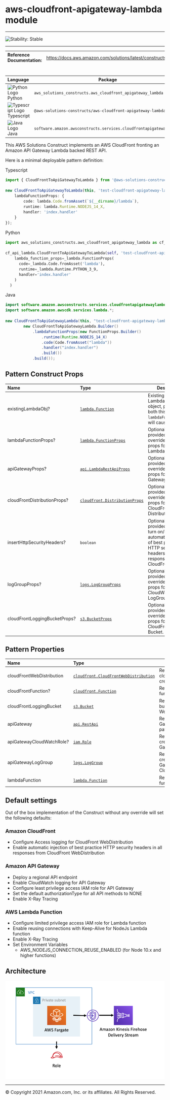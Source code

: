 # aws-cloudfront-apigateway-lambda module
<!--BEGIN STABILITY BANNER-->

---

![Stability: Stable](https://img.shields.io/badge/cfn--resources-stable-success.svg?style=for-the-badge)

---
<!--END STABILITY BANNER-->

| **Reference Documentation**:| <span style="font-weight: normal">https://docs.aws.amazon.com/solutions/latest/constructs/</span>|
|:-------------|:-------------|
<div style="height:8px"></div>

| **Language**     | **Package**        |
|:-------------|-----------------|
|![Python Logo](https://docs.aws.amazon.com/cdk/api/latest/img/python32.png) Python|`aws_solutions_constructs.aws_cloudfront_apigateway_lambda`|
|![Typescript Logo](https://docs.aws.amazon.com/cdk/api/latest/img/typescript32.png) Typescript|`@aws-solutions-constructs/aws-cloudfront-apigateway-lambda`|
|![Java Logo](https://docs.aws.amazon.com/cdk/api/latest/img/java32.png) Java|`software.amazon.awsconstructs.services.cloudfrontapigatewaylambda`|

This AWS Solutions Construct implements an AWS CloudFront fronting an Amazon API Gateway Lambda backed REST API.

Here is a minimal deployable pattern definition:

Typescript
``` typescript
import { CloudFrontToApiGatewayToLambda } from '@aws-solutions-constructs/aws-cloudfront-apigateway-lambda';

new CloudFrontToApiGatewayToLambda(this, 'test-cloudfront-apigateway-lambda', {
    lambdaFunctionProps: {
        code: lambda.Code.fromAsset(`${__dirname}/lambda`),
        runtime: lambda.Runtime.NODEJS_14_X,
        handler: 'index.handler'
    }
});
```

Python
``` python
import aws_solutions_constructs.aws_cloudfront_apigateway_lambda as cf_api_lambda

cf_api_lambda.CloudFrontToApiGatewayToLambda(self, 'test-cloudfront-apigateway-lambda',
    lambda_function_props=_lambda.FunctionProps(
      code=_lambda.Code.fromAsset('lambda'),
      runtime=_lambda.Runtime.PYTHON_3_9,
      handler='index.handler'
    )
  )
```

Java
``` java
import software.amazon.awsconstructs.services.cloudfrontapigatewaylambda.*;
import software.amazon.awscdk.services.lambda.*;

new CloudFrontToApiGatewayLambda(this, "test-cloudfront-apigateway-lambda",
        new CloudFrontToApiGatewayLambda.Builder()
            .lambdaFunctionProps(new FunctionProps.Builder()
                .runtime(Runtime.NODEJS_14_X)
                .code(Code.fromAsset("lambda"))
                .handler("index.handler")
                .build())
            .build());
```


## Pattern Construct Props

| **Name**     | **Type**        | **Description** |
|:-------------|:----------------|-----------------|
|existingLambdaObj?|[`lambda.Function`](https://docs.aws.amazon.com/cdk/api/latest/docs/@aws-cdk_aws-lambda.Function.html)|Existing instance of Lambda Function object, providing both this and `lambdaFunctionProps` will cause an error.|
|lambdaFunctionProps?|[`lambda.FunctionProps`](https://docs.aws.amazon.com/cdk/api/latest/docs/@aws-cdk_aws-lambda.FunctionProps.html)|Optional user provided props to override the default props for the Lambda function.|
|apiGatewayProps?|[`api.LambdaRestApiProps`](https://docs.aws.amazon.com/cdk/api/latest/docs/@aws-cdk_aws-apigateway.LambdaRestApiProps.html)|Optional user provided props to override the default props for API Gateway|
|cloudFrontDistributionProps?|[`cloudfront.DistributionProps`](https://docs.aws.amazon.com/cdk/api/latest/docs/@aws-cdk_aws-cloudfront.DistributionProps.html)|Optional user provided props to override the default props for CloudFront Distribution|
|insertHttpSecurityHeaders?|`boolean`|Optional user provided props to turn on/off the automatic injection of best practice HTTP security headers in all responses from CloudFront|
|logGroupProps?|[`logs.LogGroupProps`](https://docs.aws.amazon.com/cdk/api/latest/docs/@aws-cdk_aws-logs.LogGroupProps.html)|Optional user provided props to override the default props for for the CloudWatchLogs LogGroup.|
|cloudFrontLoggingBucketProps?|[`s3.BucketProps`](https://docs.aws.amazon.com/cdk/api/latest/docs/@aws-cdk_aws-s3.BucketProps.html)|Optional user provided props to override the default props for the CloudFront Logging Bucket.|

## Pattern Properties

| **Name**     | **Type**        | **Description** |
|:-------------|:----------------|-----------------|
|cloudFrontWebDistribution|[`cloudfront.CloudFrontWebDistribution`](https://docs.aws.amazon.com/cdk/api/latest/docs/@aws-cdk_aws-cloudfront.CloudFrontWebDistribution.html)|Returns an instance of cloudfront.CloudFrontWebDistribution created by the construct|
|cloudFrontFunction?|[`cloudfront.Function`](https://docs.aws.amazon.com/cdk/api/latest/docs/@aws-cdk_aws-cloudfront.Function.html)|Returns an instance of the Cloudfront function created by the pattern.|
|cloudFrontLoggingBucket|[`s3.Bucket`](https://docs.aws.amazon.com/cdk/api/latest/docs/aws-s3-readme.html)|Returns an instance of the logging bucket for CloudFront WebDistribution.|
|apiGateway|[`api.RestApi`](https://docs.aws.amazon.com/cdk/api/latest/docs/@aws-cdk_aws-apigateway.RestApi.html)|Returns an instance of the API Gateway REST API created by the pattern.|
|apiGatewayCloudWatchRole?|[`iam.Role`](https://docs.aws.amazon.com/cdk/api/latest/docs/@aws-cdk_aws-iam.Role.html)|Returns an instance of the iam.Role created by the construct for API Gateway for CloudWatch access.|
|apiGatewayLogGroup|[`logs.LogGroup`](https://docs.aws.amazon.com/cdk/api/latest/docs/@aws-cdk_aws-logs.LogGroup.html)|Returns an instance of the LogGroup created by the construct for API Gateway access logging to CloudWatch.|
|lambdaFunction|[`lambda.Function`](https://docs.aws.amazon.com/cdk/api/latest/docs/@aws-cdk_aws-lambda.Function.html)|Returns an instance of the Lambda function created by the pattern.|

## Default settings

Out of the box implementation of the Construct without any override will set the following defaults:

### Amazon CloudFront
* Configure Access logging for CloudFront WebDistribution
* Enable automatic injection of best practice HTTP security headers in all responses from CloudFront WebDistribution

### Amazon API Gateway
* Deploy a regional API endpoint
* Enable CloudWatch logging for API Gateway
* Configure least privilege access IAM role for API Gateway
* Set the default authorizationType for all API methods to NONE
* Enable X-Ray Tracing

### AWS Lambda Function
* Configure limited privilege access IAM role for Lambda function
* Enable reusing connections with Keep-Alive for NodeJs Lambda function
* Enable X-Ray Tracing
* Set Environment Variables
  * AWS_NODEJS_CONNECTION_REUSE_ENABLED (for Node 10.x and higher functions)

## Architecture
![Architecture Diagram](architecture.png)

***
&copy; Copyright 2021 Amazon.com, Inc. or its affiliates. All Rights Reserved.
